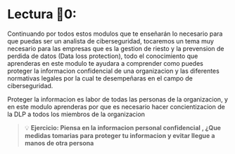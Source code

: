 # Lectura 📕0:

Continuando por todos estos modulos que te enseñarán lo necesario para que puedas ser un analista de ciberseguridad, tocaremos un tema muy necesario para las empresas que es la gestion de riesto y la prevension de perdida de datos (Data loss protection), todo el conocimiento que aprenderas en este modulo te ayudara a comprender como puedes proteger la informacion confidencial de una organizacion y las diferentes normativas legales por la cual te desempeñaras en el campo de ciberseguridad.

Proteger la informacion es labor de todas las personas de la organizacion, y en este modulo aprenderas por que es necesario hacer concientizacion de la DLP a todos los miembros de la organizacion 

> 💡 **Ejercicio: Piensa en la informacion personal confidencial , ¿Que medidas tomarias para proteger tu informacion y evitar llegue a manos de otra persona**